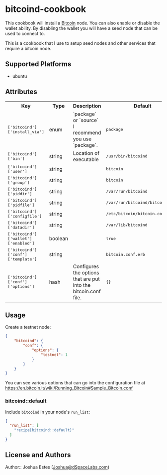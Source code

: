 # bitcoind-cookbook

This cookbook will install a [Bitcoin](https://bitcoin.org) node. You can also
enable or disable the wallet ability. By disabling the wallet you will have
a seed node that can be used to connect to.

This is a cookbook that I use to setup seed nodes and other services that
require a bitcoin node.

## Supported Platforms

- ubuntu

## Attributes

<table>
  <tr>
    <th>Key</th>
    <th>Type</th>
    <th>Description</th>
    <th>Default</th>
  </tr>
  <tr>
    <td><tt>['bitcoind']['install_via']</tt></td>
    <td>enum</td>
    <td>`package` or `source` I recommend you use `package`.</td>
    <td><tt>package</tt></td>
  </tr>
  <tr>
    <td><tt>['bitcoind']['bin']</tt></td>
    <td>string</td>
    <td>Location of executable</td>
    <td><tt>/usr/bin/bitcoind</tt></td>
  </tr>
  <tr>
    <td><tt>['bitcoind']['user']</tt></td>
    <td>string</td>
    <td></td>
    <td><tt>bitcoin</tt></td>
  </tr>
  <tr>
    <td><tt>['bitcoind']['group']</tt></td>
    <td>string</td>
    <td></td>
    <td><tt>bitcoin</tt></td>
  </tr>
  <tr>
    <td><tt>['bitcoind']['piddir']</tt></td>
    <td>string</td>
    <td></td>
    <td><tt>/var/run/bitcoind</tt></td>
  </tr>
  <tr>
    <td><tt>['bitcoind']['pidfile']</tt></td>
    <td>string</td>
    <td></td>
    <td><tt>/var/run/bitcoind/bitcoind.pid</tt></td>
  </tr>
  <tr>
    <td><tt>['bitcoind']['configfile']</tt></td>
    <td>string</td>
    <td></td>
    <td><tt>/etc/bitcoin/bitcoin.conf</tt></td>
  </tr>
  <tr>
    <td><tt>['bitcoind']['datadir']</tt></td>
    <td>string</td>
    <td></td>
    <td><tt>/var/lib/bitcoind</tt></td>
  </tr>
  <tr>
    <td><tt>['bitcoind']['wallet']['enabled']</tt></td>
    <td>boolean</td>
    <td></td>
    <td><tt>true</tt></td>
  </tr>
  <tr>
    <td><tt>['bitcoind']['conf']['template']</tt></td>
    <td>string</td>
    <td></td>
    <td><tt>bitcoin.conf.erb</tt></td>
  </tr>
  <tr>
    <td><tt>['bitcoind']['conf']['options']</tt></td>
    <td>hash</td>
    <td>Configures the options that are put into the bitcoin.conf file.</td>
    <td><tt>{}</tt></td>
  </tr>
</table>

## Usage

Create a testnet node:

```json
{
    "bitcoind": {
        "conf": {
            "options": {
                "testnet": 1
            }
        }
    }
}
```

You can see various options that can go into the configuration file at
https://en.bitcoin.it/wiki/Running_Bitcoin#Sample_Bitcoin.conf

### bitcoind::default

Include `bitcoind` in your node's `run_list`:

```json
{
  "run_list": [
    "recipe[bitcoind::default]"
  ]
}
```

## License and Authors

Author:: Joshua Estes (<Joshua@dSpaceLabs.com>)
